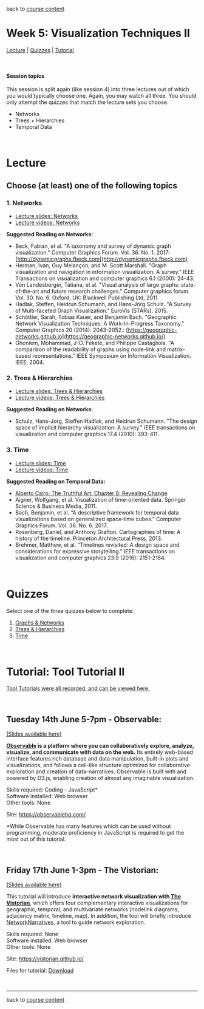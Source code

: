 back to [course content](index#course-organisation)


# Week 5: Visualization Techniques II

[Lecture](#lecture) | [Quizzes](#quizzes) | [Tutorial](#tutorial-tools2)
<p><br /></p>

#### Session topics

This session is split again (like session 4) into three lectures out of which you would typically choose one. Again, you may watch all three. You should only attempt the quizzes that match the lecture sets you choose.

* Networks
* Trees + Hierarchies
* Temporal Data

<p>&nbsp;</p>

# Lecture

## Choose (at least) one of the following topics

### 1. Networks
* [Lecture slides: Networks](files/5-Networks.pdf)
* [Lecture videos: Networks](https://youtube.com/playlist?list=PLk8hZQByYcuBJve8W2MTDdCe_2qBqt3H9)

__Suggested Reading on Networks:__
* Beck, Fabian, et al. "A taxonomy and survey of dynamic graph visualization." Computer Graphics Forum. Vol. 36. No. 1. 2017: [http://dynamicgraphs.fbeck.com](http://dynamicgraphs.fbeck.com)
* Herman, Ivan, Guy Melançon, and M. Scott Marshall. "Graph visualization and navigation in information visualization: A survey." IEEE Transactions on visualization and computer graphics 6.1 (2000): 24-43.
* Von Landesberger, Tatiana, et al. "Visual analysis of large graphs: state‐of‐the‐art and future research challenges." Computer graphics forum. Vol. 30. No. 6. Oxford, UK: Blackwell Publishing Ltd, 2011.
* Hadlak, Steffen, Heidrun Schumann, and Hans-Jörg Schulz. "A Survey of Multi-faceted Graph Visualization." EuroVis (STARs). 2015.
* Schöttler, Sarah, Tobias Kauer, and Benjamin Bach. "Geographic Network Visualization Techniques: A Work-In-Progress Taxonomy." Computer Graphics 20 (2014): 2043-2052.: [https://geographic-networks.github.io](https://geographic-networks.github.io/)
* Ghoniem, Mohammad, J-D. Fekete, and Philippe Castagliola. "A comparison of the readability of graphs using node-link and matrix-based representations." IEEE Symposium on Information Visualization. IEEE, 2004.


### 2. Trees &amp; Hierarchies
* [Lecture slides: Trees & Hierarchies](files/5-Trees+Hierarchies.pdf)  
* [Lecture videos: Trees & Hierarchies](https://youtube.com/playlist?list=PLk8hZQByYcuDZCOMppyjBWm7EnxfHysTs)

__Suggested Reading on Networks:__
* Schulz, Hans-Jorg, Steffen Hadlak, and Heidrun Schumann. "The design space of implicit hierarchy visualization: A survey." IEEE transactions on visualization and computer graphics 17.4 (2010): 393-411.

### 3. Time
* [Lecture slides: Time](files/5-TemporalData.pdf)  
* [Lecture videos: Time](https://youtube.com/playlist?list=PLk8hZQByYcuDZ8I154DOqNj8wHHE4jYZ4)

__Suggested Reading on Temporal Data:__
* [Alberto Cairo: The Truthful Art: Chapter 8: Revealing Change](https://discovered.ed.ac.uk/discovery/fulldisplay?docid=alma9924580753602466&context=L&vid=44UOE_INST:44UOE_VU2&lang=en&search_scope=UoE&adaptor=Local%20Search%20Engine&tab=Everything&query=any,contains,Alberto%20Cairo&offset=0)
* Aigner, Wolfgang, et al. Visualization of time-oriented data. Springer Science & Business Media, 2011.
* Bach, Benjamin, et al. “A descriptive framework for temporal data visualizations based on generalized space‐time cubes.” Computer Graphics Forum. Vol. 36. No. 6. 2017.
* Rosenberg, Daniel, and Anthony Grafton. Cartographies of time: A history of the timeline. Princeton Architectural Press, 2013.
* Brehmer, Matthew, et al. “Timelines revisited: A design space and considerations for expressive storytelling.” IEEE transactions on visualization and computer graphics 23.9 (2016): 2151-2164.
<p>&nbsp;</p>

# Quizzes

Select one of the three quizzes below to complete:

1. [Graphs &amp; Networks](https://teams.microsoft.com/l/message/19:d2f073b5f4fc43469e7010916a839bbb@thread.tacv2/1655388422853?tenantId=2e9f06b0-1669-4589-8789-10a06934dc61&groupId=e9b0f008-fac6-4d08-8921-72e502acb356&parentMessageId=1655388422853&teamName=DataVis4Professionals%202022&channelName=Discussion%20-%20Assignments%20and%20Quizzes&createdTime=1655388422853)
1. [Trees &amp; Hierarchies](https://teams.microsoft.com/l/message/19:d2f073b5f4fc43469e7010916a839bbb@thread.tacv2/1655388369495?tenantId=2e9f06b0-1669-4589-8789-10a06934dc61&groupId=e9b0f008-fac6-4d08-8921-72e502acb356&parentMessageId=1655388369495&teamName=DataVis4Professionals%202022&channelName=Discussion%20-%20Assignments%20and%20Quizzes&createdTime=1655388369495)
1. [Time](https://teams.microsoft.com/l/message/19:d2f073b5f4fc43469e7010916a839bbb@thread.tacv2/1655388349973?tenantId=2e9f06b0-1669-4589-8789-10a06934dc61&groupId=e9b0f008-fac6-4d08-8921-72e502acb356&parentMessageId=1655388349973&teamName=DataVis4Professionals%202022&channelName=Discussion%20-%20Assignments%20and%20Quizzes&createdTime=1655388349973)

<p>&nbsp;</p>

<a name = "tutorial-tools2"></a>
# Tutorial: Tool Tutorial II

[Tool Tutorials were all recorded, and can be viewed here.](https://youtube.com/playlist?list=PLk8hZQByYcuDyPKe2ZEyaAsV7qZ5_Ccqq)

<p>&nbsp;</p>

## Tuesday 14th June 5-7pm - Observable:
[(Slides available here)](files/tutorials/t5-observable.pdf)

**[Observable](https://observablehq.com/) is a platform where you can collaboratively explore, analyze, visualize, and communicate with data on the web.** Its entirely web-based interface features rich database and data manipulation, built-in plots and visualizations, and follows a cell-like structure optimized for collaborative exploration and creation of data-narratives. Observable is built with and powered by D3.js, enabling creation of almost any imaginable visualization.

Skills required: Coding - JavaScript* \
Software installed: Web browser \
Other tools: None

Site: https://observablehq.com/

*While Observable has many features which can be used without programming, moderate proficiency in JavaScript is required to get the most out of this tutorial.

<p>&nbsp;</p>

## Friday 17th June 1-3pm - The Vistorian:
[(Slides available here)](files/tutorials/t5-vistorian.pdf)

This tutorial will introduce **interactive network visualization with [The Vistorian](https://vistorian.net)**, which offers four complementary interactive visualizations for geographic, temporal, and multivariate networks (nodelink diagrams, adjacency matrix, timeline, map). In addition, the tool will briefly introduce [NetworkNarratives]( https://vistorian.github.io/networknarratives), a tool to guide network exploration.

Skills required: None \
Software installed: Web browser \
Other tools: None

Site: https://vistorian.github.io/

Files for tutorial: [Download](files/tutorials/vistoriandata.zip)
        
<p>&nbsp;</p>

***

back to [course content](index#course-organisation)
